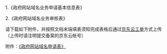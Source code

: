 1.《政府网站域名业务申请基本信息表》

2.《政府网站域名业务审核表》

请下载如下附件，并按照文档末端填表须知完成表格后通过[京东云工单](https://ticket.jdcloud.com/myorder/submit)方式上传（上传时请注明提交备案的京东云帐号）

附件：[《政府网站域名申请表》](https://beianwendang.s3.cn-north-1.jdcloud-oss.com/wendangxiazhai/zhengfuwangzyumingshuoming/zfymshb.docx)
